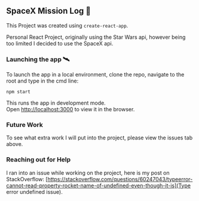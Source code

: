 ## SpaceX Mission Log 🚀

This Project was created using ```create-react-app```.

Personal React Project, originally using the Star Wars api, however being too limited I decided to use the SpaceX api.

### Launching the app 🛰
To launch the app in a local environment, clone the repo, navigate to the root and type in the cmd line:

```npm start```

This runs the app in development mode.<br />
Open [http://localhost:3000](http://localhost:3000) to view it in the browser.

### Future Work
To see what extra work I will put into the project, please view the issues tab above.

### Reaching out for Help
I ran into an issue while working on the project, here is my post on StackOverflow: [https://stackoverflow.com/questions/60247043/typeerror-cannot-read-property-rocket-name-of-undefined-even-though-it-is](Type error undefined issue).
